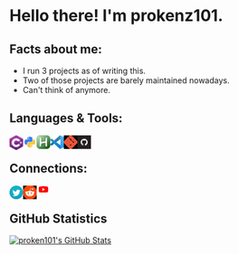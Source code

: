# Hello there! I'm prokenz101.

## Facts about me:
- I run 3 projects as of writing this.
- Two of those projects are barely maintained nowadays.
- Can't think of anymore.

## Languages & Tools:
<img align="left" alt="C#" width="24px" src="https://github.com/prokenz101/prokenz101/blob/main/media/csharp 24x24.png"/>
<img align="left" alt="Python" width="24px" src="https://github.com/prokenz101/prokenz101/blob/main/media/python 24x24.png"/>
<img align="left" alt="AutoHotkey" width="24px" src="https://github.com/prokenz101/prokenz101/blob/main/media/autohotkey 24x24.png"/>
<img align="left" alt="Visual Studio Code" width="24px" src="https://github.com/prokenz101/prokenz101/blob/main/media/vscode 24x24.png"/>
<img align="left" alt="Git" width="24px" src="https://github.com/prokenz101/prokenz101/blob/main/media/git 24x24.png"/>
<img align="left" alt="GitHub" width="24px" src="https://github.com/prokenz101/prokenz101/blob/main/media/github 24x24.png"/>

<br />

## Connections:
<img align="left" alt="Twitter" width="24px" src="https://github.com/prokenz101/prokenz101/blob/main/media/twitter 24x24.png"/>
<img align="left" alt="Reddit" width="24px" src="https://github.com/prokenz101/prokenz101/blob/main/media/reddit 24x24.png"/>
<img align="left" alt="YouTube" width="24px" src="https://github.com/prokenz101/prokenz101/blob/main/media/youtube 24x24.png"/>

<br />

## GitHub Statistics
[![proken101's GitHub Stats](https://github-readme-stats.vercel.app/api?username=prokenz101)](https://github.com/prokenz101/github-readme-stats)